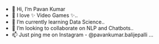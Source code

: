 - 👋 Hi, I’m Pavan Kumar
- 👀 I love ✨ Video Games ✨..
- 🌱 I’m currently learning Data Science..
- 💞️ I’m looking to collaborate on NLP and Chatbots..
- 📫 Just ping me on Instagram - @pavankumar.balijepalli ...

<!---
bunnyistaken/bunnyistaken is a ✨ special ✨ repository because its `README.md` (this file) appears on your GitHub profile.
You can click the Preview link to take a look at your changes.
--->
